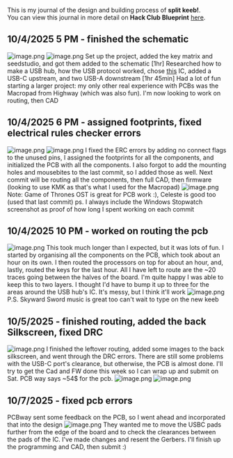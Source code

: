 <!--
  ===================    !!READ THIS NOTICE!!   ====================
  DO NOT edit this file manually. Your changes WILL BE OVERWRITTEN!
  This journal is auto generated and updated by Hack Club Blueprint.
  To edit this file, please edit your journal entries on Blueprint.
  ==================================================================
-->

This is my journal of the design and building process of **split keeb!**.  
You can view this journal in more detail on **Hack Club Blueprint** [here](https://blueprint.hackclub.com/projects/107).


## 10/4/2025 5 PM - finished the schematic  

![image.png](https://blueprint.hackclub.com/user-attachments/blobs/redirect/eyJfcmFpbHMiOnsiZGF0YSI6MzM5LCJwdXIiOiJibG9iX2lkIn19--421bb53f06080beaa43b5df7d3e8110299eba26c/image.png)
![image.png](https://blueprint.hackclub.com/user-attachments/blobs/redirect/eyJfcmFpbHMiOnsiZGF0YSI6MzQwLCJwdXIiOiJibG9iX2lkIn19--8d02e12d96ff1bd974cedaeaf90bf05bf13815ea/image.png)
Set up the project, added the key matrix and seedstudio, and got them added to the schematic [1hr]
Researched how to make a USB hub, how the USB protocol worked, chose [this](https://www.microchip.com/en-us/product/USB2512) IC, added a USB-C upstream, and two USB-A downstream [1hr 45min]
Had a lot of fun starting a larger project: my only other real experience with PCBs was the Macropad from Highway (which was also fun). I'm now looking to work on routing, then CAD  

## 10/4/2025 6 PM - assigned footprints, fixed electrical rules checker errors  

![image.png](https://blueprint.hackclub.com/user-attachments/blobs/redirect/eyJfcmFpbHMiOnsiZGF0YSI6MzQzLCJwdXIiOiJibG9iX2lkIn19--5b7187ca1be7610b04fd1b8a28005d0036b2e6d9/image.png)
![image.png](https://blueprint.hackclub.com/user-attachments/blobs/redirect/eyJfcmFpbHMiOnsiZGF0YSI6MzQ0LCJwdXIiOiJibG9iX2lkIn19--aeab47944c31b7bb3669668964a8b2b1368d3049/image.png)
I fixed the ERC errors by adding no connect flags to the unused pins, I assigned the footprints for all the components, and initialized the PCB with all the components. I also forgot to add the mounting holes and mousebites to the last commit, so I added those as well. Next commit will be routing all the components, then full CAD, then firmware (looking to use KMK as that's what I used for the Macropad)
![image.png](https://blueprint.hackclub.com/user-attachments/blobs/redirect/eyJfcmFpbHMiOnsiZGF0YSI6MzQ1LCJwdXIiOiJibG9iX2lkIn19--3a3362d52c14064c8b5ee036d97afc7efa4371ea/image.png)
Note: Game of Thrones OST is great for PCB work :), Celeste is good too (used that last commit)
ps. I always include the Windows Stopwatch screenshot as proof of how long I spent working on each commit  

## 10/4/2025 10 PM - worked on routing the pcb  

![image.png](https://blueprint.hackclub.com/user-attachments/blobs/redirect/eyJfcmFpbHMiOnsiZGF0YSI6NDMwLCJwdXIiOiJibG9iX2lkIn19--777b64de8e15c5b4af84a0c2e3dec0e2954f72dd/image.png)
This took much longer than I expected, but it was lots of fun. I started by organising all the components on the PCB, which took about an hour on its own. I then routed the processors on top for about an hour, and, lastly, routed the keys for the last hour. All I have left to route are the ~20 traces going between the halves of the board. I'm quite happy I was able to keep this to two layers. I thought I'd have to bump it up to three for the areas around the USB hub's IC. It's messy, but I think it'll work
![image.png](https://blueprint.hackclub.com/user-attachments/blobs/redirect/eyJfcmFpbHMiOnsiZGF0YSI6NDMxLCJwdXIiOiJibG9iX2lkIn19--cf6fde068f1937df3a44be3c0822e7ccc7c733f5/image.png)
 P.S. Skyward Sword music is great too
can't wait to type on the new keeb
  

## 10/5/2025 - finished routing, added the back Silkscreen, fixed DRC  

![image.png](https://blueprint.hackclub.com/user-attachments/blobs/redirect/eyJfcmFpbHMiOnsiZGF0YSI6NTg5LCJwdXIiOiJibG9iX2lkIn19--1173dc38acde3b0dfde7d2d5e4572d683b905760/image.png)
I finished the leftover routing, added some images to the back silkscreen, and went through the DRC errors. There are still some problems with the USB-C port's clearance, but otherwise, the PCB is almost done. I'll try to get the Cad and FW done this week so I can wrap up and submit on Sat. PCB way says ~54$ for the pcb.
![image.png](https://blueprint.hackclub.com/user-attachments/blobs/redirect/eyJfcmFpbHMiOnsiZGF0YSI6NTkyLCJwdXIiOiJibG9iX2lkIn19--f060d3e4b77980509f2554a2147d32161224fa9f/image.png)
![image.png](https://blueprint.hackclub.com/user-attachments/blobs/redirect/eyJfcmFpbHMiOnsiZGF0YSI6NTkzLCJwdXIiOiJibG9iX2lkIn19--5742b3cceed01a7dd9e0ba4cb5b0f670f995805f/image.png)

  

## 10/7/2025 - fixed pcb errors  

PCBway sent some feedback on the PCB, so I went ahead and incorporated that into the design
![image.png](https://blueprint.hackclub.com/user-attachments/blobs/proxy/eyJfcmFpbHMiOnsiZGF0YSI6OTgxLCJwdXIiOiJibG9iX2lkIn19--651884759936a08b3cdc7133112d931b45cab104/image.png)
They wanted me to move the USBC pads further from the edge of the board and to check the clearances between the pads of the IC. I've made changes and resent the Gerbers. I'll finish up the programming and CAD, then submit :)  

